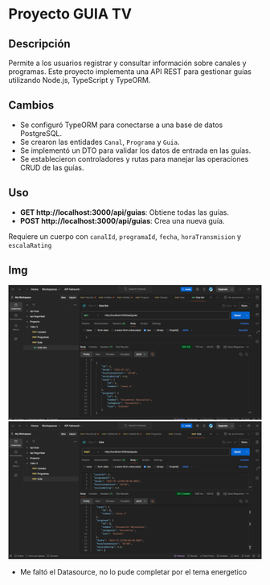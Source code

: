 # Proyecto GUIA TV

## Descripción
Permite a los usuarios registrar y consultar información sobre canales y programas.
Este proyecto implementa una API REST para gestionar guías utilizando Node.js, TypeScript y TypeORM. 

## Cambios
- Se configuró TypeORM para conectarse a una base de datos PostgreSQL.
- Se crearon las entidades `Canal`, `Programa` y `Guia`.
- Se implementó un DTO para validar los datos de entrada en las guías.
- Se establecieron controladores y rutas para manejar las operaciones CRUD de las guías.

## Uso
- **GET http://localhost:3000/api/guias**: Obtiene todas las guías.
- **POST http://localhost:3000/api/guias**: Crea una nueva guía.

 Requiere un cuerpo con `canalId`, `programaId`, `fecha`, `horaTransmision` y `escalaRating`

## Img
![GET Guia](img/GET.png)
![POST Guia](img/POST.png)

- Me faltó el Datasource, no lo pude completar por el tema energetico
